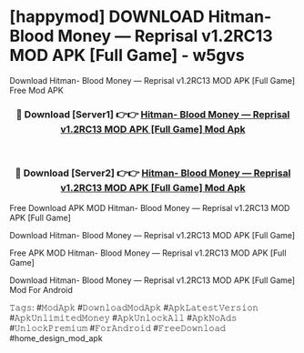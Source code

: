 # [happymod] DOWNLOAD Hitman- Blood Money — Reprisal v1.2RC13 MOD APK [Full Game] - w5gvs
Download Hitman- Blood Money — Reprisal v1.2RC13 MOD APK [Full Game] Free Mod APK

<div align="center">
<h3>🔴 Download [Server1] 👉👉 <a href="https://apk-comot.site?title=Hitman-_Blood_Money_—_Reprisal_v1.2RC13_MOD_APK_[Full_Game]">Hitman- Blood Money — Reprisal v1.2RC13 MOD APK [Full Game] Mod Apk</a></h3><br>

<h3>🔴 Download [Server2] 👉👉 <a href="https://apk-comot.site?title=Hitman-_Blood_Money_—_Reprisal_v1.2RC13_MOD_APK_[Full_Game]">Hitman- Blood Money — Reprisal v1.2RC13 MOD APK [Full Game] Mod Apk</a></h3>
</div>


Free Download APK MOD Hitman- Blood Money — Reprisal v1.2RC13 MOD APK [Full Game]

Download Hitman- Blood Money — Reprisal v1.2RC13 MOD APK [Full Game] 

Free APK MOD Hitman- Blood Money — Reprisal v1.2RC13 MOD APK [Full Game] 

Download Hitman- Blood Money — Reprisal v1.2RC13 MOD APK [Full Game] Mod For Android

𝚃𝚊𝚐𝚜: #𝙼𝚘𝚍𝙰𝚙𝚔 #𝙳𝚘𝚠𝚗𝚕𝚘𝚊𝚍𝙼𝚘𝚍𝙰𝚙𝚔 #𝙰𝚙𝚔𝙻𝚊𝚝𝚎𝚜𝚝𝚅𝚎𝚛𝚜𝚒𝚘𝚗 #𝙰𝚙𝚔𝚄𝚗𝚕𝚒𝚖𝚒𝚝𝚎𝚍𝙼𝚘𝚗𝚎𝚢 #𝙰𝚙𝚔𝚄𝚗𝚕𝚘𝚌𝚔𝙰𝚕𝚕 #𝙰𝚙𝚔𝙽𝚘𝙰𝚍𝚜 #𝚄𝚗𝚕𝚘𝚌𝚔𝙿𝚛𝚎𝚖𝚒𝚞𝚖 #𝙵𝚘𝚛𝙰𝚗𝚍𝚛𝚘𝚒𝚍 #𝙵𝚛𝚎𝚎𝙳𝚘𝚠𝚗𝚕𝚘𝚊𝚍 #home_design_mod_apk